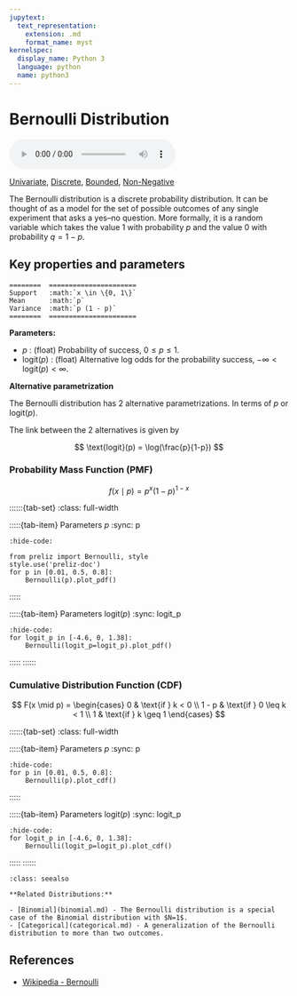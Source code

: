 ```yaml
---
jupytext:
  text_representation:
    extension: .md
    format_name: myst
kernelspec:
  display_name: Python 3
  language: python
  name: python3
---
```

# Bernoulli Distribution

<audio controls> <source src="../../_static/bernoulli.mp3" type="audio/mpeg"> This browser cannot play the pronunciation audio file for this distribution. </audio>

[Univariate](../../gallery_tags.rst#univariate), [Discrete](../../gallery_tags.rst#discrete), [Bounded](../../gallery_tags.rst#bounded), [Non-Negative](../../gallery_tags.rst#non-negative)

The Bernoulli distribution is a discrete probability distribution. It can be thought of as a model for the set of possible outcomes of any single experiment that asks a yes–no question. More formally, it is a random variable which takes the value 1 with probability $p$ and the value 0 with probability $q = 1 − p$.

## Key properties and parameters

```{eval-rst}
========  ======================
Support   :math:`x \in \{0, 1\}`
Mean      :math:`p`
Variance  :math:`p (1 - p)`
========  ======================
```

**Parameters:**

- $p$ : (float) Probability of success, $0 \leq p \leq 1$.
- $\text{logit}(p)$ : (float) Alternative log odds for the probability success, $-\infty < \text{logit}(p) < \infty$.

**Alternative parametrization**

The Bernoulli distribution has 2 alternative parametrizations. In terms of $p$ or $\text{logit}(p)$.

The link between the 2 alternatives is given by

$$
\text{logit}(p) = \log(\frac{p}{1-p})
$$


### Probability Mass Function (PMF)

$$
f(x \mid p) = p^{x} (1-p)^{1-x}
$$

::::::{tab-set}
:class: full-width

:::::{tab-item} Parameters $p$
:sync: p
```{jupyter-execute}
:hide-code:

from preliz import Bernoulli, style
style.use('preliz-doc')
for p in [0.01, 0.5, 0.8]:
    Bernoulli(p).plot_pdf()
```
:::::

:::::{tab-item} Parameters $\text{logit}(p)$ 
:sync: logit_p

```{jupyter-execute}
:hide-code:
for logit_p in [-4.6, 0, 1.38]:
    Bernoulli(logit_p=logit_p).plot_pdf()
```
:::::
::::::

### Cumulative Distribution Function (CDF)

$$
F(x \mid p) = \begin{cases}
    0 & \text{if } k < 0 \\
    1 - p & \text{if } 0 \leq k < 1 \\
    1 & \text{if } k \geq 1
    \end{cases}
$$

::::::{tab-set}
:class: full-width

:::::{tab-item} Parameters $p$
:sync: p

```{jupyter-execute}
:hide-code:
for p in [0.01, 0.5, 0.8]:
    Bernoulli(p).plot_cdf()
```
:::::

:::::{tab-item} Parameters $\text{logit}(p)$ 
:sync: logit_p

```{jupyter-execute}
:hide-code:
for logit_p in [-4.6, 0, 1.38]:
    Bernoulli(logit_p=logit_p).plot_cdf()
```
:::::
::::::

```{seealso}
:class: seealso

**Related Distributions:**

- [Binomial](binomial.md) - The Bernoulli distribution is a special case of the Binomial distribution with $N=1$.
- [Categorical](categorical.md) - A generalization of the Bernoulli distribution to more than two outcomes.
```

## References

- [Wikipedia - Bernoulli](https://en.wikipedia.org/wiki/Bernoulli_distribution)